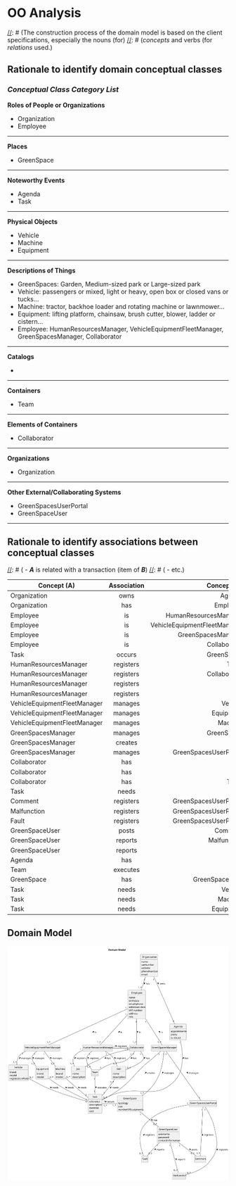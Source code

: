 # OO Analysis

[//]: # (The construction process of the domain model is based on the client specifications, especially the nouns (for)
[//]: # (_concepts_ and verbs (for _relations_ used.)

## Rationale to identify domain conceptual classes

[//]: # ( To identify domain conceptual classes, start by making a list of candidate conceptual classes inspired by the list of)
[//]: # (categories suggested in the book "Applying UML and Patterns: An Introduction to Object-Oriented Analysis and Design and
Iterative Development".)

### _Conceptual Class Category List_

[//]: # (**Business Transactions**)

[//]: # ()

[//]: # (* Tasks)

[//]: # ()

[//]: # (---)

[//]: # ()

[//]: # (**Transaction Line Itemss**)

[//]: # ()

[//]: # (* )

[//]: # ()

[//]: # (---)

[//]: # ()

[//]: # (**Product/Service related to a Transaction or Transaction Line Item**)

[//]: # ()

[//]: # (* )

[//]: # ()

[//]: # (---)

[//]: # ()

[//]: # (**Transaction Records**)

[//]: # ()

[//]: # (* )

[//]: # ()

[//]: # (---  )

**Roles of People or Organizations**

* Organization
* Employee

[//]: # (* HumanResourcesManager)

[//]: # (* VehicleEquipmentFleetManager)

[//]: # (* GreenSpacesManager)

[//]: # (* Collaborator)


---

**Places**

* GreenSpace

---

**Noteworthy Events**

* Agenda
* Task

---

**Physical Objects**

* Vehicle
* Machine
* Equipment

---

**Descriptions of Things**

* GreenSpaces: Garden, Medium-sized park or Large-sized park
* Vehicle: passengers or mixed, light or heavy, open box or closed vans or tucks...
* Machine: tractor, backhoe loader and rotating machine or lawnmower...
* Equipment: lifting platform, chainsaw, brush cutter, blower, ladder or cistern...
* Employee: HumanResourcesManager, VehicleEquipmentFleetManager, GreenSpacesManager, Collaborator

---

**Catalogs**

*

---

**Containers**

* Team


---

**Elements of Containers**
* Collaborator

---

**Organizations**

* Organization

---

**Other External/Collaborating Systems**

* GreenSpacesUserPortal
* GreenSpaceUser


---

[//]: # ()

[//]: # (**Records of finance, work, contracts, legal matters**)

[//]: # ()

[//]: # (* )

[//]: # ()

[//]: # (---)

[//]: # ()

[//]: # (**Financial Instruments**)

[//]: # ()

[//]: # (* )

[//]: # ()

[//]: # (---)

[//]: # ()

[//]: # (**Documents mentioned/used to perform some work/**)

[//]: # ()

[//]: # (* )

[//]: # ()

[//]: # (---)

## Rationale to identify associations between conceptual classes

[//]: # (An association is a relationship between instances of objects that indicates a relevant connection and that is worth of)
[//]: # (remembering, or it is derivable from the List of Common Associations:)

[//]: # ( - **_A_** is physically or logically part of **_B_**)
[//]: # ( - **_A_** is physically or logically contained in/on **_B_**)
[//]: # ( - **_A_** is a description for **_B_**)
[//]: # ( - **_A_** known/logged/recorded/reported/captured in **_B_**)
[//]: # ( - **_A_** uses or manages or owns **_B_**)
[//]: # ( - **_A_** is related with a transaction (item of **_B_**)
[//]: # ( - etc.)

| Concept (A) 		               |   Association   	   |                  Concept (B) |
|------------------------------|:-------------------:|-----------------------------:|
| Organization                 |    owns    		 	     |                       Agenda |
| Organization                 |    has    		  	     |                     Employee |
| Employee                     |     is    		 	      |        HumanResourcesManager |
| Employee                     |     is    		 	      | VehicleEquipmentFleetManager |
| Employee                     |     is    		 	      |           GreenSpacesManager |
| Employee	                    |      is   		 	      |                 Collaborator |
| Task                         |   occurs     		 	   |                   GreenSpace |
| HumanResourcesManager        | registers      		 	 |                         Team |
| HumanResourcesManager        | registers      		 	 |                 Collaborator |
| HumanResourcesManager        | registers      		 	 |                          Job |
| HumanResourcesManager        | registers      		 	 |                        Skill |
| VehicleEquipmentFleetManager |   manages    		 	   |                      Vehicle |
| VehicleEquipmentFleetManager |   manages    		 	   |                    Equipment |
| VehicleEquipmentFleetManager |   manages    		 	   |                      Machine |
| GreenSpacesManager           |   manages    		 	   |                   GreenSpace |
| GreenSpacesManager           |    creates  		 	    |                         Task |
| GreenSpacesManager           |   manages    		 	   |        GreenSpacesUserPortal |
| Collaborator                 |    has    		  	     |                          Job |
| Collaborator                 |    has    		   	    |                        SKill |
| Collaborator                 |    has    		  	     |                         Team |
| Task                         |    needs   		  	    |                        Skill |
| Comment                      |  registers   		 	   |        GreenSpacesUserPortal |
| Malfunction                  |  registers   		 	   |        GreenSpacesUserPortal |
| Fault                        |  registers   		 	   |        GreenSpacesUserPortal |
| GreenSpaceUser               |   posts     		 	    |                      Comment |
| GreenSpaceUser               |  reports     		 	   |                  Malfunction |
| GreenSpaceUser               |  reports     		 	   |                        Fault |
| Agenda                       |    has     		 	     |                         Task |
| Team                         |  executes     		 	  |                         Task |
| GreenSpace                   |    has     		 	     |               GreenSpaceUser |
| Task	                        |  needs       		 	   |                      Vehicle |
| Task	                        |   needs   		 	    |                      Machine |
| Task	                        |   needs    		 	   |                    Equipment |

## Domain Model

[//]: # ( **Do NOT forget to identify concept atributes too.**)

[//]: # ( **Insert below the Domain Model Diagram in a SVG format**)
![Domain Model](svg/project-domain-model.svg)
